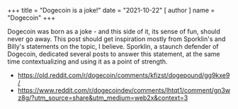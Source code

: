 +++
title = "Dogecoin is a joke!"
date = "2021-10-22"
[ author ]
  name = "Dogecoin"
+++

Dogecoin was born as a joke - and this side of it, its sense of fun, should never go away. This post should get inspiration mostly from Sporklin's and Billy's statements on the topic, I believe. Sporklin, a staunch defender of Dogecoin, dedicated several posts to answer this statement, at the same time contextualizing and using it as a point of strength.

- https://old.reddit.com/r/dogecoin/comments/kfizst/dogepound/gg9kxe9/
- https://www.reddit.com/r/dogecoindev/comments/lhtqt1/comment/gn3wz8g/?utm_source=share&utm_medium=web2x&context=3



